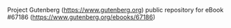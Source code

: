 Project Gutenberg (https://www.gutenberg.org) public repository for eBook #67186 (https://www.gutenberg.org/ebooks/67186)
